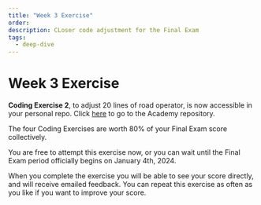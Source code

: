 ```yaml
---
title: "Week 3 Exercise"
order:
description: CLoser code adjustment for the Final Exam
tags:
  - deep-dive
---
```


# Week 3 Exercise

**Coding Exercise 2**, to adjust 20 lines of road operator, is now accessible in your personal repo. Click [here](link) to go to the Academy repository.

<HighlightBox type="note">

The four Coding Exercises are worth 80% of your Final Exam score collectively. 

You are free to attempt this exercise now, or you can wait until the Final Exam period officially begins on January 4th, 2024.

</HighlightBox>

When you complete the exercise you will be able to see your score directly, and will receive emailed feedback. You can repeat this exercise as often as you like if you want to improve your score.
